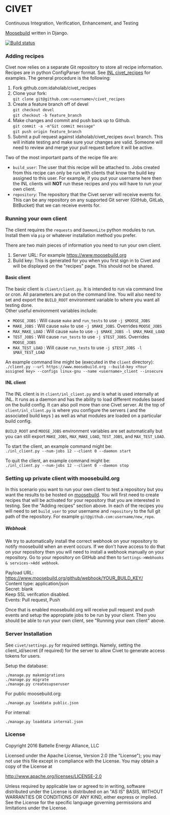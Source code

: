 # CIVET
Continuous Integration, Verification, Enhancement, and Testing

[Moosebuild](https://www.moosebuild.org) written in Django.

[![Build status](https://www.moosebuild.org/44/status.svg)](https://www.moosebuild.org/repo/19/)

### Adding recipes

Civet now relies on a separate Git repository to store all recipe information.
Recipes are in python ConfigParser format.
See [INL civet_recipes](https://github.com/idaholab/civet_recipes) for examples.
The general procedure is the following:

1. Fork github.com:idaholab/civet_recipes
2. Clone your fork:  
    `git clone git@github.com:<username>/civet_recipes`
3. Create a feature branch off of devel  
    `git checkout devel`  
    `git checkout -b feature_branch`  
4. Make changes and commit and push back up to Github.  
    `git commit -a -m"Git commit message"`  
    `git push origin feature_branch`  
5. Submit a pull request against idaholab/civet_recipes `devel` branch. This will
initiate testing and make sure your changes are valid. Someone will need to review
and merge your pull request before it will be active.

Two of the most important parts of the recipe file are:
* `build_user`: The user that this recipe will be attached to.
Jobs created from this recipe can only be run with clients that know the build key assigned to this user.
For example, if you put your username here then the INL clients will **NOT** run these recipes and you will
have to run your own client.
* `repository`: The repository that the Civet server will receive events for. This can be any repository on any
supported Git server (GitHub, GitLab, BitBucket) that we can receive events for. 

### Running your own client

The client requires the `requests` and `DaemonLite` python modules to run. Install them via `pip` or
whatever installation method you prefer.


There are two main pieces of information you need to run your own client.

1. Server URL: For example https://www.moosebuild.org
2. Build key: This is generated for you when you first sign in to Civet and will
be displayed on the "recipes" page. This should not be shared.

#### Basic client

The basic client is `client/client.py`. It is intended to run via command line or cron. All
parameters are put on the command line. You will also need to set and export the `BUILD_ROOT`
environment variable to where you want all testing done.  
Other useful environment variables include:  
* `MOOSE_JOBS` : Will cause `make` and `run_tests` to use `-j $MOOSE_JOBS`
* `MAKE_JOBS` : Will cause `make` to use `-j $MAKE_JOBS`. Overrides `MOOSE_JOBS`
* `MAX_MAKE_LOAD` : Will cause `make` to use `-j $MAKE_JOBS -l $MAX_MAKE_LOAD`
* `TEST_JOBS` : Will cause `run_tests` to use `-j $TEST_JOBS`. Overrides `MOOSE_JOBS`
* `MAX_TEST_LOAD` : Will cause `run_tests` to use `-j $TEST_JOBS -l $MAX_TEST_LOAD`

An example command line might be (executed in the `client` directory):  
`./client.py --url https://www.moosebuild.org --build-key <Your assigned key> --configs linux-gnu --name <username>_client --insecure`

#### INL client

The INL client is in `client/inl_client.py` and is what is used internally at INL. It runs as a daemon and has the ability
to load different modules based on the build config. It can also poll more than one Civet
server. At the top of `client/inl_client.py` is where you configure the servers ( and the associated build keys ) as well
as what modules are loaded on a particular build config.

`BUILD_ROOT` and `MOOSE_JOBS` environment variables are set automatically but you can still export
`MAKE_JOBS`, `MAX_MAKE_LOAD`, `TEST_JOBS`, and `MAX_TEST_LOAD`.

To start the client, an example command might be:  
`./inl_client.py --num-jobs 12 --client 0 --daemon start`

To quit the client, an example command might be:  
`./inl_client.py --num-jobs 12 --client 0 --daemon stop`

### Setting up private client with moosebuild.org

In this scenario you want to run your own client to test a repository but you
want the results to be hosted on [moosebuild](https://www.moosebuild.org).
You will first need to create recipes that will be activated for your
repository that you are interested in testing. See the "Adding recipes" section above.
In each of the recipes you will need to set `build_user` to your username and `repository`
to the full git path of the repository. For example `git@github.com:username/new_repo`.

##### Webhook

We try to automatically install the correct webhook on your repository to notify moosebuild when an event occurs.
If we don't have access to do that on your repository then you will need to install a webhook
manually on your repository. Go to your repository on GitHub and then to `Settings->Webhooks & services->Add webhook`.

Payload URL: https://www.moosebuild.org/github/webhook/YOUR_BUILD_KEY/  
Content type: application/json  
Secret: blank  
Keep SSL verifcation disabled.  
Events: Pull request, Push  

Once that is enabled moosebuild.org will receive pull request and push events and setup the appropiate jobs to be run
by your client.
Then you should be able to run your own client, see "Running your own client" above.

### Server Installation

See `civet/settings.py` for required settings. Namely, setting the client_id/secret (if required) for the server to allow
Civet to generate access tokens for users.

Setup the database:

    ./manage.py makemigrations
    ./manage.py migrate
    ./manage.py createsupseruser

For public moosebuild.org:

    ./manage.py loaddata public.json

For internal:

    ./manage.py loaddata internal.json


### License

Copyright 2016 Battelle Energy Alliance, LLC

Licensed under the Apache License, Version 2.0 (the "License");
you may not use this file except in compliance with the License.
You may obtain a copy of the License at

  http://www.apache.org/licenses/LICENSE-2.0

Unless required by applicable law or agreed to in writing, software
distributed under the License is distributed on an "AS IS" BASIS,
WITHOUT WARRANTIES OR CONDITIONS OF ANY KIND, either express or implied.
See the License for the specific language governing permissions and
limitations under the License.
